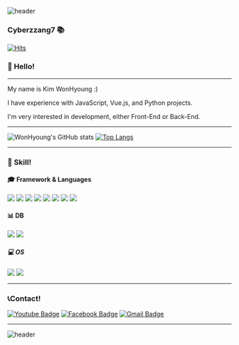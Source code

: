 ![header](https://capsule-render.vercel.app/api?type=Slice&color=auto&section=header&text=Positivedeveloper%20render&fontSize=40)




### Cyberzzang7 :books: 
[![Hits](https://hits.seeyoufarm.com/api/count/incr/badge.svg?url=https%3A%2F%2Fgithub.com%2Fharimkang%2Fhit-counter&count_bg=%23000000&title_bg=%23FF0000&icon=youtubetv.svg&icon_color=%23E3E3E3&title=hits&edge_flat=false)](https://hits.seeyoufarm.com)

### :wave: Hello!
<hr>
</hr>
My name is Kim WonHyoung :)

I have experience with JavaScript, Vue.js, and Python projects.

I'm very interested in development, either Front-End or Back-End.
<hr>
</hr>
<div display=inline>
	
![WonHyoung's GitHub stats](https://github-readme-stats.vercel.app/api?username=cyberzzang7&show_icons=true&theme=simple)
[![Top Langs](https://github-readme-stats.vercel.app/api/top-langs/?username=cyberzzang7&layout=compact&theme=simple)](https://github.com/cyberzzang7)

</div>
<hr>
</hr>
<div display=inline>
	
### :punch: Skill!
#### :mortar_board: Framework & Languages
<img src="https://img.shields.io/badge/HTML5-E34F26?style=flat-square&logo=JavaScript&logoColor=white"/>
<img src="https://img.shields.io/badge/CSS3-1572B6?style=flat-square&logo=JavaScript&logoColor=white"/>
<img src="https://img.shields.io/badge/JavaScript-F7DF1E?style=flat-square&logo=JavaScript&logoColor=white"/>
<img src="https://img.shields.io/badge/Vue.js-4FC08D?style=flat-square&logo=JavaScript&logoColor=white"/>
<img src="https://img.shields.io/badge/Vuetify-1867C0?style=flat-square&logo=JavaScript&logoColor=white"/>
<img src="https://img.shields.io/badge/Node.js-339933?style=flat-square&logo=JavaScript&logoColor=white"/>
<img src="https://img.shields.io/badge/Laravel-FF2D20?style=flat-square&logo=JavaScript&logoColor=white"/>
<img src="https://img.shields.io/badge/PHP-777BB4?style=flat-square&logo=JavaScript&logoColor=white"/>

</div>

<div display=inline>
	
#### :bar_chart: DB
<img src="https://img.shields.io/badge/MySQL-4479A1?style=flat-square&logo=JavaScript&logoColor=white"/>
<img src="https://img.shields.io/badge/Oracle-F80000?style=flat-square&logo=JavaScript&logoColor=white"/>
</div>
<div display=inline>

##### :computer: OS
<img src="https://img.shields.io/badge/Linux-FCC624?style=flat-square&logo=JavaScript&logoColor=white"/>
<img src="https://img.shields.io/badge/Windows-0078D6?style=flat-square&logo=JavaScript&logoColor=white"/>
</div>

<hr>
</hr>

### :telephone_receiver:Contact!

<div display=inline>
	
  [![Youtube Badge](https://img.shields.io/badge/Youtube-ff0000?style=flat-square&logo=youtube&link=https://www.youtube.com/channel/UCMXo5R3NzDnu6g6lSVPPiIg)](https://www.youtube.com/channel/UCMXo5R3NzDnu6g6lSVPPiIg)
  [![Facebook Badge](https://img.shields.io/badge/facebook-1877f2?style=flat-square&logo=facebook&logoColor=white&link=https://www.facebook.com/cyberzzang6)](https://www.facebook.com/cyberzzang6)	
  [![Gmail Badge](https://img.shields.io/badge/Gmail-d14836?style=flat-square&logo=Gmail&logoColor=white&link=mailto:cyberzzang6@gmail.com)](mailto:cyberzzang6@gmail.com)
	
</div>


<hr>
</hr>

![header](https://capsule-render.vercel.app/api?text=Hello%World!&fontSize=20&rotate=-30)
